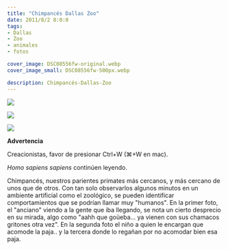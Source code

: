 ```yaml
---
title: "Chimpancés Dallas Zoo"
date: 2011/8/2 8:0:0
tags:
- Dallas
- Zoo
- animales
- fotos

cover_image: DSC08556fw-original.webp
cover_image_small: DSC08556fw-500px.webp

description: Chimpancés-Dallas-Zoo
---
```



[![](DSC08556fw)](DSC08556fw-original.webp)



[![](DSC08561fw)](DSC08561fw-original.webp)



[![](DSC08573fw)](DSC08573fw-original.webp)

**Advertencia**

Creacionistas, favor de presionar Ctrl+W (⌘+W en mac).

*Homo sapiens sapiens* continúen leyendo.

Chimpancés, nuestros parientes primates más cercanos, y más cercano de unos que de otros. Con tan solo observarlos algunos minutos en un ambiente artificial como el zoológico, se pueden identificar comportamientos que se podrían llamar muy "humanos". En la primer foto, el "anciano" viendo a la gente que iba llegando, se nota un cierto desprecio en su mirada, algo como "aahh que goüeba... ya vienen con sus chamacos gritones otra vez". En la segunda foto el niño a quien le encargan que acomode la paja.. y la tercera donde lo regañan por no acomodar bien esa paja.
